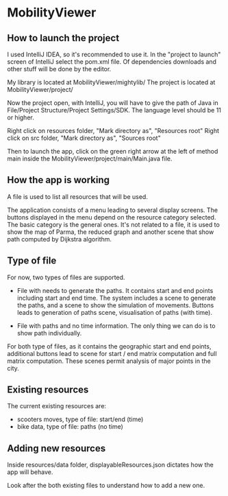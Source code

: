 # MobilityViewer

## How to launch the project

I used IntelliJ IDEA, so it's recommended to use it. 
In the "project to launch" screen of IntelliJ select the pom.xml file.
Of dependencies downloads and other stuff will be done by the editor.

My library is located at MobilityViewer/mightylib/
The project is located at MobilityViewer/project/

Now the project open, with IntelliJ, you will have to give the path of Java in 
File/Project Structure/Project Settings/SDK.
The language level should be 11 or higher.

Right click on resources folder, "Mark directory as", "Resources root"
Right click on src folder, "Mark directory as", "Sources root"

Then to launch the app, click on the green right arrow at the left of method main inside the
MobilityViewer/project/main/Main.java file.

## How the app is working

A file is used to list all resources that will be used.

The application consists of a menu leading to several display screens. The buttons displayed in the
menu depend on the resource category selected. The basic category is the general ones.
It's not related to a file, it is used to show the map of Parma, the reduced graph 
and another scene that show path computed by Dijkstra algorithm.

## Type of file
For now, two types of files are supported.
- File with needs to generate the paths. It contains start and end points including start
and end time. The system includes a scene to generate the paths, 
and a scene to show the simulation of movements. Buttons leads to generation of paths scene,
visualisation of paths (with time).

- File with paths and no time information. The only thing we can do is to show path individually.

For both type of files, as it contains the geographic start and end points, additional buttons lead to scene
for start / end matrix computation and full matrix computation. These scenes permit analysis of major points
in the city.

## Existing resources
The current existing resources are:
- scooters moves, type of file: start/end (time)
- bike data, type of file: paths (no time)

## Adding new resources
Inside resources/data folder, displayableResources.json dictates how the app will behave.

Look after the both existing files to understand how to add a new one.